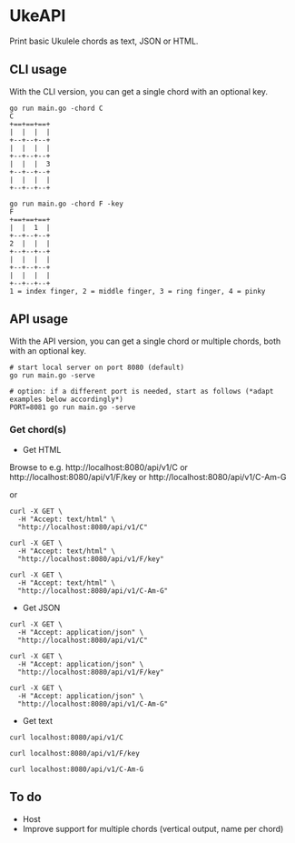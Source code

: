 # UkeAPI

Print basic Ukulele chords as text, JSON or HTML.

## CLI usage

With the CLI version, you can get a single chord with an optional key.

```
go run main.go -chord C
C
+==+==+==+
|  |  |  |
+--+--+--+
|  |  |  |
+--+--+--+
|  |  |  3
+--+--+--+
|  |  |  |
+--+--+--+

```

```
go run main.go -chord F -key
F
+==+==+==+
|  |  1  |
+--+--+--+
2  |  |  |
+--+--+--+
|  |  |  |
+--+--+--+
|  |  |  |
+--+--+--+
1 = index finger, 2 = middle finger, 3 = ring finger, 4 = pinky

```

## API usage

With the API version, you can get a single chord or multiple chords, both with an optional key.

```
# start local server on port 8080 (default)
go run main.go -serve
```

```
# option: if a different port is needed, start as follows (*adapt examples below accordingly*)
PORT=8081 go run main.go -serve
```

### Get chord(s)

- Get HTML

Browse to e.g. http://localhost:8080/api/v1/C or http://localhost:8080/api/v1/F/key or http://localhost:8080/api/v1/C-Am-G

or

```
curl -X GET \
  -H "Accept: text/html" \
  "http://localhost:8080/api/v1/C"
```

```
curl -X GET \
  -H "Accept: text/html" \
  "http://localhost:8080/api/v1/F/key"
```

```
curl -X GET \
  -H "Accept: text/html" \
  "http://localhost:8080/api/v1/C-Am-G"
```

- Get JSON

```
curl -X GET \
  -H "Accept: application/json" \
  "http://localhost:8080/api/v1/C"
```

```
curl -X GET \
  -H "Accept: application/json" \
  "http://localhost:8080/api/v1/F/key"
```

```
curl -X GET \
  -H "Accept: application/json" \
  "http://localhost:8080/api/v1/C-Am-G"
```

- Get text

```
curl localhost:8080/api/v1/C
```

```
curl localhost:8080/api/v1/F/key
```

```
curl localhost:8080/api/v1/C-Am-G
```

## To do

- Host
- Improve support for multiple chords (vertical output, name per chord)